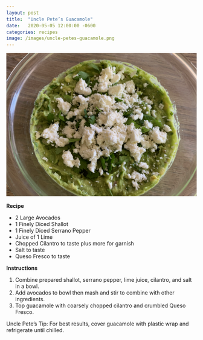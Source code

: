 ```yaml
---
layout: post
title:  "Uncle Pete’s Guacamole"
date:   2020-05-05 12:00:00 -0600
categories: recipes
image: /images/uncle-petes-guacamole.png
---
```


![My helpful screenshot](/images/uncle-petes-guacamole.png)

**Recipe**

* 2 Large Avocados
* 1 Finely Diced Shallot
* 1 Finely Diced Serrano Pepper
* Juice of 1 Lime
* Chopped Cilantro to taste plus more for garnish
* Salt to taste
* Queso Fresco to taste

**Instructions**

1. Combine prepared shallot, serrano pepper, lime juice, cilantro, and salt in a bowl.
2. Add avocados to bowl then mash and stir to combine with other ingredients.
3. Top guacamole with coarsely chopped cilantro and crumbled Queso Fresco.

Uncle Pete’s Tip: For best results, cover guacamole with plastic wrap and refrigerate until chilled.